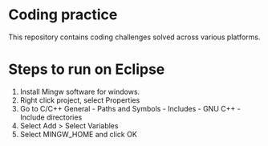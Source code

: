 # Coding practice
This repository contains coding challenges solved across various platforms.

# Steps to run on Eclipse
1. Install Mingw software for windows.
2. Right click project, select Properties
3. Go to C/C++ General - Paths and Symbols - Includes - GNU C++ - Include directories
4. Select Add > Select Variables
5. Select MINGW_HOME and click OK
